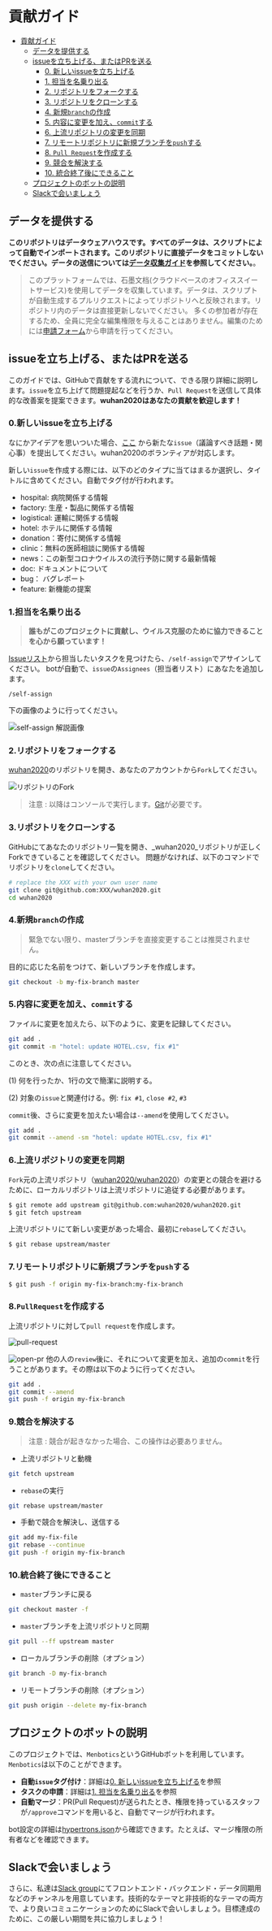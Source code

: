 # 貢献ガイド

<!-- TOC -->

- [貢献ガイド](#貢献ガイド)
  - [データを提供する](#データを提供する)
  - [issueを立ち上げる、またはPRを送る](#issueを立ち上げる、またはPRを送る)
    - [0. 新しいissueを立ち上げる](#0新しいissueを立ち上げる)
    - [1. 担当を名乗り出る](#1担当を名乗り出る)
    - [2. リポジトリをフォークする](#2リポジトリをフォークする)
    - [3. リポジトリをクローンする](#3リポジトリをクローンする)
    - [4. 新規`branch`の作成](#4新規`branch`の作成)
    - [5. 内容に変更を加え、`commit`する](#5内容に変更を加え、`commit`する)
    - [6. 上流リポジトリの変更を同期](#6上流リポジトリの変更を同期)
    - [7. リモートリポジトリに新規ブランチを`push`する](#7リモートリポジトリに新規ブランチを`push`する)
    - [8. `Pull Request`を作成する](#8`PullRequest`を作成する)
    - [9. 競合を解決する](#9競合を解決する)
    - [10. 統合終了後にできること](#10統合終了後にできること)
  - [プロジェクトのボットの説明](#プロジェクトのボットの説明)
  - [Slackで会いましょう](#Slackで会いましょう)

<!-- /TOC -->

## データを提供する

**このリポジトリはデータウェアハウスです。すべてのデータは、スクリプトによって自動でインポートされます。このリポジトリに直接データをコミットしないでください。データの送信については[データ収集ガイド](../../ja-ja/dev/information-guide.md)を参照してください。**。

> このプラットフォームでは、石墨文档(クラウドベースのオフィススイートサービス)を使用してデータを収集しています。データは、スクリプトが自動生成するプルリクエストによってリポジトリへと反映されます。リポジトリ内のデータは直接更新しないでください。
> 多くの参加者が存在するため、全員に完全な編集権限を与えることはありません。編集のためには[申請フォーム](https://shimo.im/forms/YVJkGrGCWwQPTpqY/fill)から申請を行ってください。

## issueを立ち上げる、またはPRを送る

このガイドでは、GitHubで貢献をする流れについて、できる限り詳細に説明します。`issue`を立ち上げて問題提起などを行うか、`Pull Request`を送信して具体的な改善案を提案できます。**wuhan2020はあなたの貢献を歓迎します！**

### 0.新しいissueを立ち上げる

なにかアイデアを思いついた場合、[ここ](https://github.com/wuhan2020/wuhan2020/issues) から新たな`issue`（議論すべき話題・関心事）を提出してください。wuhan2020のボランティアが対応します。

新しい`issue`を作成する際には、以下のどのタイプに当てはまるか選択し、タイトルに含めてください。自動でタグ付が行われます。

- hospital: 病院関係する情報
- factory: 生産・製品に関係する情報
- logistical: 運輸に関係する情報
- hotel: ホテルに関係する情報
- donation：寄付に関係する情報
- clinic：無料の医師相談に関係する情報
- news：この新型コロナウイルスの流行予防に関する最新情報
- doc: ドキュメントについて
- bug： バグレポート
- feature: 新機能の提案

### 1.担当を名乗り出る

> **誰もがこのプロジェクトに貢献し、ウイルス克服のために協力できることを心から願っています！**

[Issueリスト](https://github.com/wuhan2020/wuhan2020/issues)から担当したいタスクを見つけたら、`/self-assign`でアサインしてください。 botが自動で、`issue`の`Assignees`（担当者リスト）にあなたを追加します。

```text
/self-assign
```

下の画像のように行ってください。

![self-assign 解説画像](/images/docs/self-assign.png)

### 2.リポジトリをフォークする

[wuhan2020](https://github.com/wuhan2020/wuhan2020)のリポジトリを開き、あなたのアカウントから`Fork`してください。

![リポジトリのFork](/images/docs/fork-repo.png)

> 注意 : 以降はコンソールで実行します。[Git](https://git-scm.com/)が必要です。

### 3.リポジトリをクローンする

GitHubにてあなたのリポジトリ一覧を開き、_wuhan2020_リポジトリが正しくForkできていることを確認してください。
問題がなければ、以下のコマンドでリポジトリを`clone`してください。

```bash
# replace the XXX with your own user name
git clone git@github.com:XXX/wuhan2020.git
cd wuhan2020
```

### 4.新規`branch`の作成

> 緊急でない限り、masterブランチを直接変更することは推奨されません。

目的に応じた名前をつけて、新しいブランチを作成します。

```bash
git checkout -b my-fix-branch master
```

### 5.内容に変更を加え、`commit`する

ファイルに変更を加えたら、以下のように、変更を記録してください。

```bash
git add .
git commit -m "hotel: update HOTEL.csv, fix #1"
```

このとき、次の点に注意してください。

(1) 何を行ったか、1行の文で簡潔に説明する。

(2) 対象の`issue`と関連付ける。例: `fix #1`, `close #2`, `#3`

`commit`後、さらに変更を加えたい場合は`--amend`を使用してください。

```bash
git add .
git commit --amend -sm "hotel: update HOTEL.csv, fix #1"
```

### 6.上流リポジトリの変更を同期

`Fork`元の上流リポジトリ（[wuhan2020/wuhan2020](https://github.com/wuhan2020/wuhan2020)）の変更との競合を避けるために、ローカルリポジトリは上流リポジトリに追従する必要があります。

```bash
$ git remote add upstream git@github.com:wuhan2020/wuhan2020.git
$ git fetch upstream
```

上流リポジトリにて新しい変更があった場合、最初に`rebase`してください。

```bash
$ git rebase upstream/master
```

### 7.リモートリポジトリに新規ブランチを`push`する

```bash
$ git push -f origin my-fix-branch:my-fix-branch
```

### 8.`PullRequest`を作成する

上流リポジトリに対して`pull request`を作成します。

![pull-request](/images/docs/pull-request.png)

![open-pr](/images/docs/open-pr.png)
他の人の`review`後に、それについて変更を加え、追加の`commit`を行うことがあります。その際は以下のように行ってください。

```bash
git add .
git commit --amend
git push -f origin my-fix-branch
```

### 9.競合を解決する

> 注意 : 競合が起きなかった場合、この操作は必要ありません。

- 上流リポジトリと動機

```bash
git fetch upstream
```

- `rebase`の実行

```bash
git rebase upstream/master
```

- 手動で競合を解決し、送信する

```bash
git add my-fix-file
git rebase --continue
git push -f origin my-fix-branch
```

### 10.統合終了後にできること

- `master`ブランチに戻る

```bash
git checkout master -f
```

- `master`ブランチを上流リポジトリと同期

```bash
git pull --ff upstream master
```

- ローカルブランチの削除（オプション）

```bash
git branch -D my-fix-branch
```

- リモートブランチの削除（オプション）

```bash
git push origin --delete my-fix-branch
```

## プロジェクトのボットの説明

このプロジェクトでは、`Menbotics`というGitHubボットを利用しています。
`Menbotics`は以下のことができます。

- **自動`issue`タグ付け**：詳細は[0. 新しいissueを立ち上げる](#0新しいissueを立ち上げる)を参照
- **タスクの申請**：詳細は[1. 担当を名乗り出る](#1担当を名乗り出る)を参照
- **自動マージ**：PR(Pull Request)が送られたとき、権限を持っているスタッフが`/approve`コマンドを用いると、自動でマージが行われます。

bot設定の詳細は[hypertrons.json](./.github/hypertrons.json)から確認できます。たとえば、マージ権限の所有者などを確認できます。

## Slackで会いましょう

さらに、私達は[Slack group](https://join.slack.com/t/wuhan2020/shared_invite/enQtOTQxMTU4MzgyNTYwLWIxMTMyNWI4NWE2YTk3NGRjZGJhMjUzNmJhMjg1MDQ3OTEzNDE5NGY4MWFhMjRlYWU4MmE3ZGQyOGU4N2YwMzY)にてフロントエンド・バックエンド・データ同期用などのチャンネルを用意しています。技術的なテーマと非技術的なテーマの両方で、より良いコミュニケーションのためにSlackで会いしましょう。目標達成のために、この厳しい期間を共に協力しましょう！
